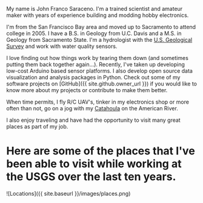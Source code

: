 My name is John Franco Saraceno. I'm a trained scientist and amateur maker with years of experience building and modding hobby electronics.

I'm from the San Francisco Bay area and moved up to Sacramento to attend college in 2005. I have a B.S. in Geology from U.C. Davis and a M.S. in Geology from Sacramento State. I'm a hydrologist with the [U.S. Geological Survey](https://www.usgs.gov) and work with water quality sensors.

I love finding out how things work by tearing them down (and sometimes putting them back together again...). Recently, I've taken up developing low-cost Arduino based sensor platforms. I also develop open source data visualization and analysis packages in Python. Check out some of my software projects on [GitHub]({{ site.github.owner_url }}) if you would like to know more about my projects or contribute to make them better. 

When time permits, I fly R/C UAV's, tinker in my electronics shop or more often than not, go on a jog with my [Catahoula](https://en.wikipedia.org/wiki/Catahoula_Cur) on the American River. 

I also enjoy traveling and have had the opportunity to visit many great places as part of my job.

# Here are some of the places that I've been able to visit while working at the USGS over the last ten years.
![Locations]({{ site.baseurl }}/images/places.png)
